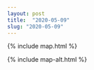 ```yaml
---
layout: post
title:  "2020-05-09"
slug: "2020-05-09"
---
```

{% include map.html %}

{% include map-alt.html %}
